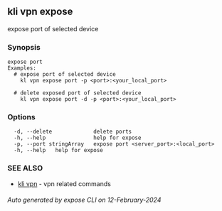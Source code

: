## kli vpn expose

expose port of selected device

### Synopsis

```
expose port
Examples:
  # expose port of selected device
	kl vpn expose port -p <port>:<your_local_port>

  # delete exposed port of selected device
	kl vpn expose port -d -p <port>:<your_local_port> 

```

### Options

```
  -d, --delete             delete ports
  -h, --help               help for expose
  -p, --port stringArray   expose port <server_port>:<local_port>
  -h, --help   help for expose
```

### SEE ALSO

* [kli vpn](kli_vpn.md)  - vpn related commands

###### Auto generated by expose CLI on 12-February-2024
